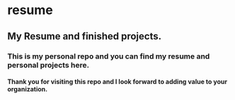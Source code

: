 # resume
## My Resume and finished projects. 
### This is my personal repo and you can find my resume and personal projects here. 
#### Thank you for visiting this repo and I look forward to adding value to your organization. 

